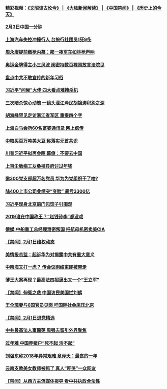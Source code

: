 #### 精彩视频：[《文昭谈古论今》](https://github.com/gfw-breaker/wenzhao/blob/master/README.md?t=02031522) | [《大陆新闻解读》](https://github.com/gfw-breaker/ntdtv-comedy/blob/master/README.md?t=02031522) | [《中国禁闻》](https://github.com/gfw-breaker/ntdtv-news/blob/master/README.md?t=02031522) | [《历史上的今天》](https://github.com/gfw-breaker/today-in-history/blob/master/README.md?t=02031522) 

#### [2月3日中国一分钟](../pages/prog204/a102503837.md?t=02031522) 

#### [上海汽车失控冲撞行人 台旅行社团员1死9伤](../pages/prog204/a102503753.md?t=02031522) 

#### [周永康提前缴枪内幕：那一夜军车如林枪声响](../pages/prog204/a102503611.md?t=02031522) 

#### [奥运金牌得主小三风波 闺密持数百裸照放言法院见](../pages/prog204/a102503607.md?t=02031522) 

#### [盘点中共不敢宣传的新年习俗](../pages/prog204/a102503575.md?t=02031522) 

#### [习近平“问候”大佬 四大看点难掩杀机](../pages/prog204/a102503556.md?t=02031522) 

#### [三次暗杀惊心动魄 一镜头泄江泽民胡锦涛积怨之深](../pages/prog204/a102502839.md?t=02031522) 

#### [胡海峰罕见走访浙江省军区 重提四个字](../pages/prog204/a102503505.md?t=02031522) 

#### [上海白马会所60名富婆通讯录  网上疯传](../pages/prog204/a102503478.md?t=02031522) 

#### [中粮买百万吨美大豆 称落实元首共识](../pages/prog204/a102503396.md?t=02031522) 

#### [川普习近平拟再会晤 幕僚：不要去中国](../pages/prog204/a102503340.md?t=02031522) 

#### [上百尘肺病工友桑植县府讨过年钱](../pages/prog204/a102503280.md?t=02031522) 


#### [逾300党支部超万名党员 华为为党组织干了啥?](../pages/prog204/a102503232.md?t=02031522) 

#### [陆400上市公司业绩突“变脸” 暴亏3300亿](../pages/prog204/a102502978.md?t=02031522) 

#### [习近平现身北京前门包饺子引围观](../pages/prog204/a102502913.md?t=02031522) 

#### [2019谁在中国称王？“赵钱孙李”都没戏](../pages/prog204/a102502853.md?t=02031522) 

#### [俄媒:中船重工总经理泄密叛国 把航母机密卖美CIA](../pages/prog204/a102502788.md?t=02031522) 

#### [【禁闻】2月1日维权动态](../pages/prog204/a102502792.md?t=02031522) 

#### [美情报总监：起诉华为对揭露中共有重大意义](../pages/prog204/a102502775.md?t=02031522) 

#### [中南海又打一虎？ 传会议刚结束即被带走](../pages/prog204/a102502755.md?t=02031522) 

#### [薄王大案再现？最高法四招逼出又一个“王立军”](../pages/prog204/a102502716.md?t=02031522) 

#### [【禁闻】伸冤之悲 中国访民美国拦刘鹤](../pages/prog204/a102502743.md?t=02031522) 

#### [王全璋妻与6国官员见面 吁国际社会施压北京](../pages/prog204/a102502714.md?t=02031522) 

#### [【禁闻】2月1日退党精选](../pages/prog204/a102502734.md?t=02031522) 

#### [中共最高法人事震荡 周强去留引外界聚焦](../pages/prog204/a102502704.md?t=02031522) 

#### [过年难 中国养猪户“死不起 活不起”](../pages/prog204/a102502297.md?t=02031522) 

#### [刘强东称2018年异常艰难 章泽天：最丧的一年](../pages/prog204/a102502644.md?t=02031522) 

#### [云南支教美女教师被抓了 真人“吓哭”一众网友](../pages/prog204/a102502584.md?t=02031522) 

#### [【禁闻】从西方主流媒体报导 看中共执政合法性](../pages/prog204/a102502567.md?t=02031522) 

